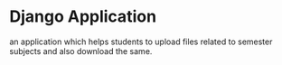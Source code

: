 # Django Application
an application which helps students to upload files related to semester subjects and also download the same.

